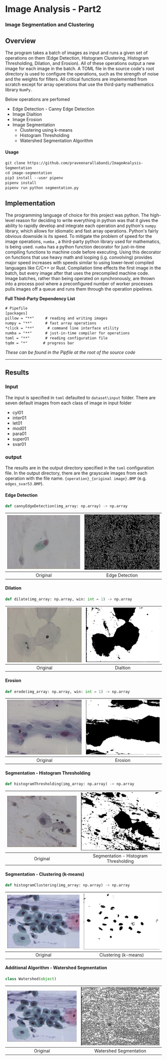 # Image Analysis - Part2

### Image Segmentation and Clustering

## Overview

The program takes a batch of images as input and runs a given set of operations on them (Edge Detection, Histogram Clustering, Histogram Thresholding, Dilation, and Erosion). All of these operations output a new image for each image in the batch. A TOML file in the source code's root directory is used to configure the operations, such as the strength of noise and the weights for filters. All critical functions are implemented from scratch except for array operations that use the third-party mathematics library `NumPy.`

Below operations are perfomed

* Edge Detection - Canny Edge Detection
* Image Dialtion
* Image Erosion
* Image Segmentation
    - Clustering using k-means
    - Histogram Thresholding
    - Watershed Segmentation Algorithm

#### Usage

    git clone https://github.com/praveenarallabandi/ImageAnalysis-Segmentation
    cd image-segmentation
    pip3 install --user pipenv
    pipenv install
    pipenv run python segmentation.py

## Implementation

The programming language of choice for this project was python. The high-level reason for deciding to write everything in python was that it gives the ability to rapidly develop and integrate each operation and python's `numpy` library, which allows for idiomatic and fast array operations. Python's fairly obvious downside is its speed. To mitigate the problem of speed for the image operations, `numba` , a third-party python library used for mathematics, is being used. `numba` has a python function decorator for just-in-time compiling functions to machine code before executing. Using this decorator on functions that use heavy math and looping (i.g. convolving) provides major speed increases with speeds similar to using lower-level compiled languages like C/C++ or Rust. Compilation time effects the first image in the batch, but every image after that uses the precompiled machine code. Image batches, rather than being operated on synchronously, are thrown into a process pool where a preconfigured number of worker processes pulls images off a queue and runs them through the operation pipelines. 

**Full Third-Party Dependency List**

    # Pipefile
    [packages]
    pillow = "**"     # reading and writing images
    numpy = "**"      # fast array operations
    *click = "**"      # command line interface utility
    numba = "**"      # just-in-time compiler for operations
    toml = "**"       # reading configuration file
    tqdm = "*"       # progress bar

*These can be found in the Pipfile at the root of the source code*

---

## Results

### Input

The input is specified in `toml` defaulted to `dataset\input` folder. There are seven default images from each class of image in input folder
* cyl01
* inter01
* let01
* mod01
* para01
* super01
* svar01

### output

The results are in the output directory specified in the `toml` configuration file. In the output directory, there are the grayscale images from each operation with the file name. `{operation}_{original image}.BMP` (e.g. `edges_svar53.BMP`).

#### Edge Detection
```python
def cannyEdgeDetection(img_array: np.array) -> np.array
```
| ![dataset/input/cyl01.BMP](dataset/input/cyl01.BMP) | ![dataset/assets/edges_cyl01.jpg](dataset/assets/edges_cyl01.jpg)
|:---:|:---:|
| Original | Edge Detection |

#### Dilation
```python
def dilate(img_array: np.array, win: int = 1) -> np.array
```
| ![dataset/input/inter01.BMP](dataset/input/inter01.BMP) | ![dataset/assets/dilated_inter01.jpg](dataset/assets/dilated_inter01.jpg) |
|:---:|:---:|
| Original | Dialtion |

#### Erosion
```python
def erode(img_array: np.array, win: int = 1) -> np.array
```
| ![dataset/input/let01.BMP](dataset/input/let01.BMP) | ![dataset/assets/eroded_let01.jpg](dataset/assets/eroded_let01.jpg) |
|:---:|:---:|
| Original | Erosion |

#### Segmentation - Histogram Thresholding
```python
def histogramThresholding(img_array: np.array) -> np.array
```
| ![dataset/input/mod01.BMP](dataset/input/mod01.BMP) | ![dataset/assets/seg_thresholding_mod01.jpg](dataset/assets/seg_thresholding_mod01.jpg) |
|:---:|:---:|
| Original | Segmentation - Histogram Thresholding |

#### Segmentation - Clustering (k-means)
```python
def histogramClustering(img_array: np.array) -> np.array
```
| ![dataset/input/para01.BMP](dataset/input/para01.BMP) | ![dataset/assets/seg_clusting_para01.jpg](dataset/assets/seg_clusting_para01.jpg) |
|:---:|:---:|
| Original | Clustering (k-means) |

#### Additional Algorithm - Watershed Segmentation
```python
class Watershed(object)
```
| ![dataset/input/para01.BMP](dataset/input/para01.BMP) | ![dataset/assets/ws_segmentation_para01.jpg](dataset/assets/ws_segmentation_para01.jpg) |
|:---:|:---:|
| Original | Watershed Segmentation |
